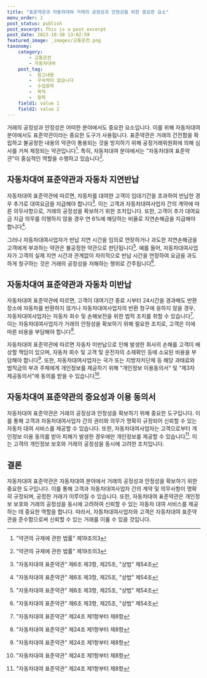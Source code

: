 ```yaml
---
title: "표준약관과 자동차대여 거래의 공정성과 안정성을 위한 중요한 요소"
menu_order: 1
post_status: publish
post_excerpt: This is a post excerpt
post_date: 2023-10-30 13:02:59
featured_image: _images/교통운전.png
taxonomy:
    category:
        - 교통운전
        - 자동차대여
    post_tag:
        -  참고내용
        -  구속력이 없습니다
        -  수집항목
        -  목적
        -  항목
    field1: value 1
    field2: value 2
---
```




거래의 공정성과 안정성은 어떠한 분야에서도 중요한 요소입니다. 이를 위해 자동차대여 분야에서도 표준약관이라는 중요한 도구가 사용됩니다. 표준약관은 거래의 건전함을 확립하고 불공정한 내용의 약관이 통용되는 것을 방지하기 위해 공정거래위원회에 의해 심사를 거쳐 제정되는 약관입니다[^1^]. 특히, 자동차대여 분야에서는 "자동차대여 표준약관"이 중심적인 역할을 수행하고 있습니다[^1^].

## 자동차대여 표준약관과 자동차 지연반납

자동차대여 표준약관에 따르면, 자동차를 대여한 고객이 임대기간을 초과하여 반납한 경우 추가로 대여요금을 지급해야 합니다[^2^]. 이는 고객과 자동차대여사업자 간의 계약에 따른 의무사항으로, 거래의 공정성을 확보하기 위한 조치입니다. 또한, 고객이 추가 대여요금 지급 의무를 이행하지 않을 경우 연 6%에 해당하는 비율로 지연손해금을 지급해야 합니다[^2^].

그러나 자동차대여사업자가 반납 지연 시간을 임의로 연장하거나 과도한 지연손해금을 고객에게 부과하는 약관은 불공정한 약관으로 판단됩니다[^2^]. 예를 들어, 자동차대여사업자가 고객의 실제 지연 시간과 관계없이 자의적으로 반납 시간을 연장하여 요금을 과도하게 청구하는 것은 거래의 공정성을 저해하는 행위로 간주됩니다[^2^].

## 자동차대여 표준약관과 자동차 미반납

자동차대여 표준약관에 따르면, 고객이 대여기간 종료 시부터 24시간을 경과해도 반환장소에 자동차를 반환하지 않거나 자동차대여사업자의 반환 청구에 응하지 않을 경우, 자동차대여사업자는 자동차 회수 및 손해보전을 위한 법적 조치를 취할 수 있습니다[^3^]. 이는 자동차대여사업자가 거래의 안정성을 확보하기 위해 필요한 조치로, 고객은 이에 따른 비용을 부담해야 합니다[^3^].

자동차대여 표준약관에 따르면 자동차 미반납으로 인해 발생한 회사의 손해를 고객이 배상할 책임이 있으며, 자동차 회수 및 고객 및 운전자의 소재확인 등에 소요된 비용을 부담해야 합니다[^3^]. 또한, 자동차대여사업자는 국가 또는 지방자치단체 등 해당 과태료와 범칙금의 부과 주체에게 개인정보를 제공하기 위해 "개인정보 이용동의서" 및 "제3자 제공동의서"에 동의를 받을 수 있습니다[^3^].

## 자동차대여 표준약관의 중요성과 이용 동의서

자동차대여 표준약관은 거래의 공정성과 안정성을 확보하기 위해 중요한 도구입니다. 이를 통해 고객과 자동차대여사업자 간의 권리와 의무가 명확히 규정되어 신뢰할 수 있는 자동차 대여 서비스를 제공할 수 있습니다. 또한, 자동차대여사업자는 고객으로부터 개인정보 이용 동의를 받아 피해가 발생한 경우에만 개인정보를 제공할 수 있습니다[^3^]. 이는 고객의 개인정보 보호와 거래의 공정성을 동시에 고려한 조치입니다.

## 결론

자동차대여 표준약관은 자동차대여 분야에서 거래의 공정성과 안정성을 확보하기 위한 중요한 도구입니다. 이를 통해 고객과 자동차대여사업자 간의 계약 및 의무사항이 명확히 규정되며, 공정한 거래가 이루어질 수 있습니다. 또한, 자동차대여 표준약관은 개인정보 보호와 거래의 공정성을 동시에 고려하여 신뢰할 수 있는 자동차 대여 서비스를 제공하는 데 중요한 역할을 합니다. 따라서, 자동차대여사업자와 고객은 자동차대여 표준약관을 준수함으로써 신뢰할 수 있는 거래를 이룰 수 있을 것입니다.

[^1^]: "약관의 규제에 관한 법률" 제19조의3
[^2^]: "자동차대여 표준약관" 제6조 제3항, 제25조, "상법" 제54조
[^3^]: "자동차대여 표준약관" 제24조 제1항부터 제8항

